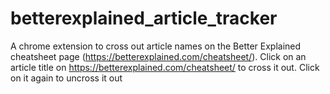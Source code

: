 # betterexplained_article_tracker
A chrome extension to cross out article names on the Better Explained cheatsheet page (https://betterexplained.com/cheatsheet/).
Click on an article title on https://betterexplained.com/cheatsheet/ to cross it out.
Click on it again to uncross it out

